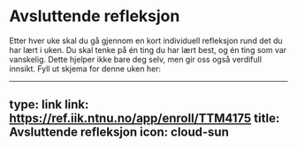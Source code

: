 # Avsluttende refleksjon


Etter hver uke skal du gå gjennom en kort individuell refleksjon rund det du har lært i uken. 
Du skal tenke på én ting du har lært best, og én ting som var vanskelig.
Dette hjelper ikke bare deg selv, men gir oss også verdifull innsikt.
Fyll ut skjema for denne uken her:

---
type: link
link: https://ref.iik.ntnu.no/app/enroll/TTM4175
title: Avsluttende refleksjon
icon: cloud-sun
---

